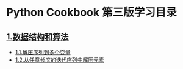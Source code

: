 # Python Cookbook 第三版学习目录

## [1.数据结构和算法](https://github.com/meshinestar/notes/tree/master/Programming_Lanuage/Python/Cookbook/1.%E6%95%B0%E6%8D%AE%E7%BB%93%E6%9E%84%E5%92%8C%E7%AE%97%E6%B3%95)

- [1.1.解压序列到多个变量](https://github.com/meshinestar/notes/blob/master/Programming_Lanuage/Python/Cookbook/1.%E6%95%B0%E6%8D%AE%E7%BB%93%E6%9E%84%E5%92%8C%E7%AE%97%E6%B3%95/1.1.%E8%A7%A3%E5%8E%8B%E8%AF%AD%E5%8F%A5%E5%88%B0%E5%A4%9A%E4%B8%AA%E5%8F%98%E9%87%8F.md)
- [1.2.从任意长度的迭代序列中解压元素](https://github.com/meshinestar/notes/blob/master/Programming_Lanuage/Python/Cookbook/1.%E6%95%B0%E6%8D%AE%E7%BB%93%E6%9E%84%E5%92%8C%E7%AE%97%E6%B3%95/1.2.%E4%BB%8E%E4%BB%BB%E6%84%8F%E9%95%BF%E5%BA%A6%E7%9A%84%E8%BF%AD%E4%BB%A3%E4%B8%AD%E8%A7%A3%E5%8E%8B%E5%85%83%E7%B4%A0.md)
